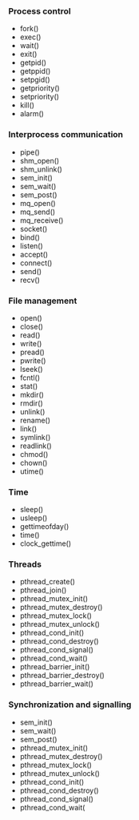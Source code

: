 ### Process control
- fork()
- exec()
- wait()
- exit()
- getpid()
- getppid()
- setpgid()
- getpriority()
- setpriority()
- kill()
- alarm()

### Interprocess communication
- pipe()
- shm_open()
- shm_unlink()
- sem_init()
- sem_wait()
- sem_post()
- mq_open()
- mq_send()
- mq_receive()
- socket()
- bind()
- listen()
- accept()
- connect()
- send()
- recv()

### File management
- open()
- close()
- read()
- write()
- pread()
- pwrite()
- lseek()
- fcntl()
- stat()
- mkdir()
- rmdir()
- unlink()
- rename()
- link()
- symlink()
- readlink()
- chmod()
- chown()
- utime()

### Time
- sleep()
- usleep()
- gettimeofday()
- time()
- clock_gettime()

### Threads
- pthread_create()
- pthread_join()
- pthread_mutex_init()
- pthread_mutex_destroy()
- pthread_mutex_lock()
- pthread_mutex_unlock()
- pthread_cond_init()
- pthread_cond_destroy()
- pthread_cond_signal()
- pthread_cond_wait()
- pthread_barrier_init()
- pthread_barrier_destroy()
- pthread_barrier_wait()

### Synchronization and signalling
- sem_init()
- sem_wait()
- sem_post()
- pthread_mutex_init()
- pthread_mutex_destroy()
- pthread_mutex_lock()
- pthread_mutex_unlock()
- pthread_cond_init()
- pthread_cond_destroy()
- pthread_cond_signal()
- pthread_cond_wait(